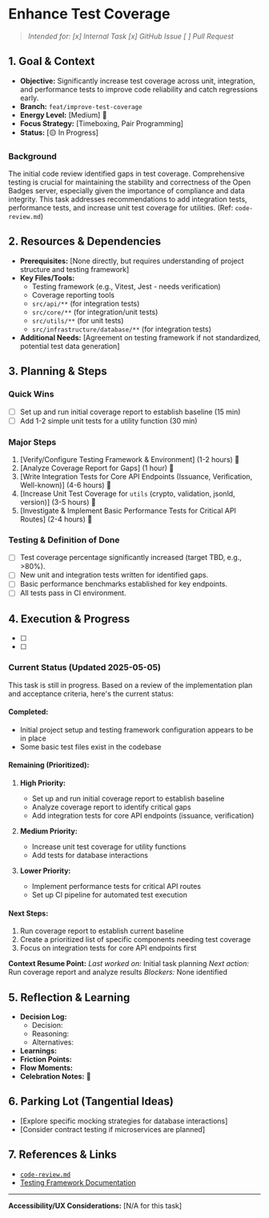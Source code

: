 # Enhance Test Coverage

> _Intended for: [x] Internal Task  [x] GitHub Issue  [ ] Pull Request_

## 1. Goal & Context
- **Objective:** Significantly increase test coverage across unit, integration, and performance tests to improve code reliability and catch regressions early.
- **Branch:** `feat/improve-test-coverage`
- **Energy Level:** [Medium] 🔋
- **Focus Strategy:** [Timeboxing, Pair Programming]
- **Status:** [🟡 In Progress]

### Background
The initial code review identified gaps in test coverage. Comprehensive testing is crucial for maintaining the stability and correctness of the Open Badges server, especially given the importance of compliance and data integrity. This task addresses recommendations to add integration tests, performance tests, and increase unit test coverage for utilities. (Ref: `code-review.md`)

## 2. Resources & Dependencies
- **Prerequisites:** [None directly, but requires understanding of project structure and testing framework]
- **Key Files/Tools:**
    - Testing framework (e.g., Vitest, Jest - needs verification)
    - Coverage reporting tools
    - `src/api/**` (for integration tests)
    - `src/core/**` (for integration/unit tests)
    - `src/utils/**` (for unit tests)
    - `src/infrastructure/database/**` (for integration tests)
- **Additional Needs:** [Agreement on testing framework if not standardized, potential test data generation]

## 3. Planning & Steps
### Quick Wins
- [ ] Set up and run initial coverage report to establish baseline (15 min)
- [ ] Add 1-2 simple unit tests for a utility function (30 min)

### Major Steps
1. [Verify/Configure Testing Framework & Environment] (1-2 hours) 🎯
2. [Analyze Coverage Report for Gaps] (1 hour) 🎯
3. [Write Integration Tests for Core API Endpoints (Issuance, Verification, Well-known)] (4-6 hours) 🎯
4. [Increase Unit Test Coverage for `utils` (crypto, validation, jsonld, version)] (3-5 hours) 🎯
5. [Investigate & Implement Basic Performance Tests for Critical API Routes] (2-4 hours) 🎯

### Testing & Definition of Done
- [ ] Test coverage percentage significantly increased (target TBD, e.g., >80%).
- [ ] New unit and integration tests written for identified gaps.
- [ ] Basic performance benchmarks established for key endpoints.
- [ ] All tests pass in CI environment.

## 4. Execution & Progress
- [ ] [Step/Task]: [Progress/Notes]
- [ ] [Step/Task]: [Progress/Notes]

### Current Status (Updated 2025-05-05)

This task is still in progress. Based on a review of the implementation plan and acceptance criteria, here's the current status:

#### Completed:
- Initial project setup and testing framework configuration appears to be in place
- Some basic test files exist in the codebase

#### Remaining (Prioritized):
1. **High Priority:**
   - Set up and run initial coverage report to establish baseline
   - Analyze coverage report to identify critical gaps
   - Add integration tests for core API endpoints (issuance, verification)

2. **Medium Priority:**
   - Increase unit test coverage for utility functions
   - Add tests for database interactions

3. **Lower Priority:**
   - Implement performance tests for critical API routes
   - Set up CI pipeline for automated test execution

#### Next Steps:
1. Run coverage report to establish current baseline
2. Create a prioritized list of specific components needing test coverage
3. Focus on integration tests for core API endpoints first

**Context Resume Point:**
_Last worked on:_ Initial task planning
_Next action:_ Run coverage report and analyze results
_Blockers:_ None identified

## 5. Reflection & Learning
- **Decision Log:**
  - Decision:
  - Reasoning:
  - Alternatives:
- **Learnings:**
- **Friction Points:**
- **Flow Moments:**
- **Celebration Notes:** 🎉

## 6. Parking Lot (Tangential Ideas)
- [Explore specific mocking strategies for database interactions]
- [Consider contract testing if microservices are planned]

## 7. References & Links
- [`code-review.md`](./code-review.md)
- [Testing Framework Documentation](URL)

---

**Accessibility/UX Considerations:**
[N/A for this task] 
